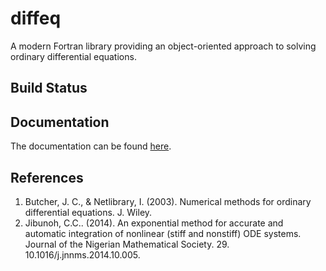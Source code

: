 # diffeq
A modern Fortran library providing an object-oriented approach to solving ordinary differential equations.

## Build Status

## Documentation
The documentation can be found [here](https://jchristopherson.github.io/diffeq/).

## References
1. Butcher, J. C., & Netlibrary, I. (2003). Numerical methods for ordinary differential equations. J. Wiley.
2. Jibunoh, C.C.. (2014). An exponential method for accurate and automatic integration of nonlinear (stiff and nonstiff) ODE systems. Journal of the Nigerian Mathematical Society. 29. 10.1016/j.jnnms.2014.10.005. 